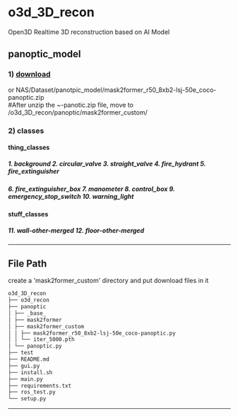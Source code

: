 # o3d_3D_recon
Open3D Realtime 3D reconstruction based on AI Model

## panoptic_model
### 1) [download](https://drive.google.com/file/d/1X9vFCsLzAAvEHxAQA2yaZBHKyjpYz84p/view?usp=drive_link)
or NAS/Dataset/panotpic_model/mask2former_r50_8xb2-lsj-50e_coco-panoptic.zip  
#After unzip the ~-panotic.zip file, move to <root>/o3d_3D_recon/panoptic/mask2former_custom/

### 2) classes
#### thing_classes
##### 1. background 2. circular_valve 3. straight_valve 4. fire_hydrant 5. fire_extinguisher 
##### 6. fire_extinguisher_box 7. manometer 8. control_box 9. emergency_stop_switch 10. warning_light
#### stuff_classes
##### 11. wall-other-merged 12. floor-other-merged

***
## File Path
create a 'mask2former_custom' directory and put download files in it
```bash
o3d_3D_recon
├── o3d_recon
├── panoptic
│ ├── _base_
│ ├── mask2former
│ ├── mask2former_custom
│ │ ├── mask2former_r50_8xb2-lsj-50e_coco-panoptic.py
│ │ └── iter_5000.pth
│ └── panoptic.py 
├── test
├── README.md
├── gui.py
├── install.sh
├── main.py
├── requirements.txt
├── ros_test.py
└── setup.py
```
***
